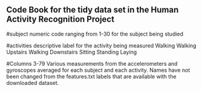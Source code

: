 ## Code Book for the tidy data set in the Human Activity Recognition Project

#subject
numeric code ranging from 1-30 for the subject being studied

#activities
descriptive label for the activity being measured
Walking
Walking Upstairs
Walking Downstairs
Sitting
Standing
Laying

#Columns 3-79
Various measurements from the accelerometers and gyroscopes averaged
for each subject and each activity.  Names have not been changed 
from the features.txt labels that are available with the downloaded 
dataset.  
